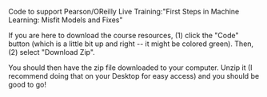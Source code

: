 Code to support Pearson/OReilly Live Training:"First Steps in Machine Learning: Misfit Models and Fixes"

If you are here to download the course resources, (1) click the "Code"
button (which is a little bit up and right -- it might be colored
green).  Then, (2) select "Download Zip".  

You should then have the zip
file downloaded to your computer.  Unzip it (I recommend doing that on
your Desktop for easy access) and you should be good to go!
